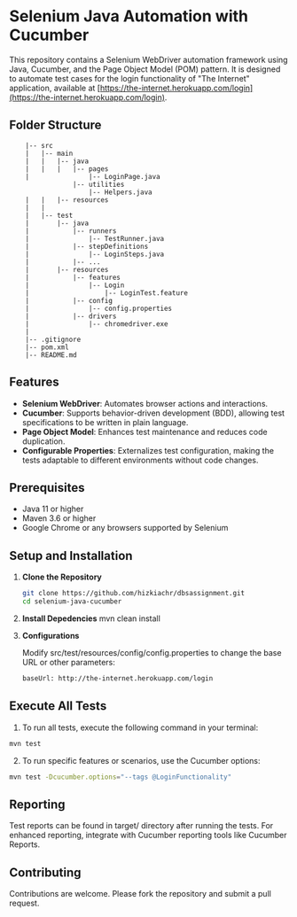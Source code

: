 # Selenium Java Automation with Cucumber

This repository contains a Selenium WebDriver automation framework using Java, Cucumber, and the Page Object Model (POM) pattern. It is designed to automate test cases for the login functionality of "The Internet" application, available at [https://the-internet.herokuapp.com/login](https://the-internet.herokuapp.com/login).

## Folder Structure
        |-- src
        |   |-- main
        |   |   |-- java
        |   |   |   |-- pages
        |               |-- LoginPage.java
                    |-- utilities
                        |-- Helpers.java
        |   |   |-- resources
        |   |
        |   |-- test
        |       |-- java
        |           |-- runners
        |               |-- TestRunner.java
        |           |-- stepDefinitions
        |               |-- LoginSteps.java
        |           |-- ...
        |       |-- resources
        |           |-- features
        |               |-- Login
        |                   |-- LoginTest.feature
        |           |-- config
        |               |-- config.properties
        |           |-- drivers
        |               |-- chromedriver.exe
        |
        |-- .gitignore
        |-- pom.xml
        |-- README.md

## Features

- **Selenium WebDriver**: Automates browser actions and interactions.
- **Cucumber**: Supports behavior-driven development (BDD), allowing test specifications to be written in plain language.
- **Page Object Model**: Enhances test maintenance and reduces code duplication.
- **Configurable Properties**: Externalizes test configuration, making the tests adaptable to different environments without code changes.

## Prerequisites

- Java 11 or higher
- Maven 3.6 or higher
- Google Chrome or any browsers supported by Selenium

## Setup and Installation

1. **Clone the Repository**
   ```bash
   git clone https://github.com/hizkiachr/dbsassignment.git
   cd selenium-java-cucumber
2. **Install Depedencies**
   mvn clean install
4. **Configurations**
   
   Modify src/test/resources/config/config.properties to change the base URL or other parameters:
   ```bash
   baseUrl: http://the-internet.herokuapp.com/login
   ```

## Execute All Tests
1. To run all tests, execute the following command in your terminal:
```bash
mvn test
```

2. To run specific features or scenarios, use the Cucumber options:
```bash
mvn test -Dcucumber.options="--tags @LoginFunctionality"
```

## Reporting
   Test reports can be found in target/ directory after running the tests. For enhanced reporting, integrate with Cucumber reporting tools like Cucumber Reports.
   
## Contributing
   Contributions are welcome. Please fork the repository and submit a pull request.
